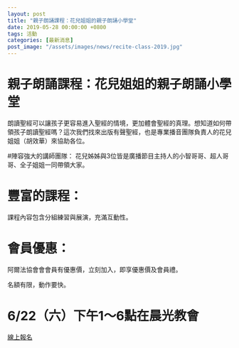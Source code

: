 ```yaml
---
layout: post
title: "親子朗誦課程：花兒姐姐的親子朗誦小學堂"
date: 2019-05-28 00:00:00 +0800
tags: 活動
categories: [最新消息]
post_image: "/assets/images/news/recite-class-2019.jpg"
---
```


# 親子朗誦課程：花兒姐姐的親子朗誦小學堂 

朗讀聖經可以讓孩子更容易進入聖經的情境，更加體會聖經的真理。想知道如何帶領孩子朗讀聖經嗎？這次我們找來出版有聲聖經，也是專業播音團隊負責人的花兒姐姐（胡效華）來協助各位。

#陣容強大的講師團隊：
花兒姊姊與3位皆是廣播節目主持人的小智哥哥、超人哥哥、全子姐姐一同帶領大家。

# 豐富的課程：
課程內容包含分組練習與展演，充滿互動性。

# 會員優惠：
阿爾法協會會會員有優惠價，立刻加入，即享優惠價及會員禮。

名額有限，動作要快。

# 6/22（六）下午1～6點在晨光教會

<a class="main-btn main-btn-2" href="http://bit.ly/2MzbDzq">線上報名</a>
